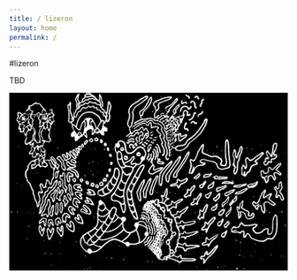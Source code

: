 ```yaml
---
title: / lizeron
layout: home
permalink: /
---
```


#lizeron

TBD

![](https://raw.githubusercontent.com/lizeron/lizeron.github.io/master/assets/king%20of%20X%20regions.JPG)
